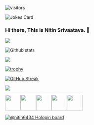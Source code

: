 <!-- ![Visitor Count](https://profile-counter.glitch.me/{minhaj4me}/count.svg) -->

![visitors](https://visitor-badge.glitch.me/badge?page_id=nitin6434me&left_color=purple&right_color=grey)

![Jokes Card](https://readme-jokes.vercel.app/api)

### Hi there, This is Nitin Srivaatava. 👋

[![](https://www.linkedin.com/in/nitin-srivastava-9b0b27220/)](https://www.linkedin.com/in/nitin643/)

![Github stats](https://github-readme-stats.vercel.app/api?username=nitin643)   

<img src="https://github-readme-stats.vercel.app/api/top-langs?username=nitin643"/>

[![trophy](https://github-profile-trophy.vercel.app/?username=nitin6434me)](https://github.com/ryo-ma/github-profile-trophy)

[![GitHub Streak](https://github-readme-streak-stats.herokuapp.com?user=nitin6434me&theme=dark&hide_border=true)](https://git.io/streak-stats)

<img src="https://github-readme-stats.vercel.app/api/pin/?username=nitin6434me&repo=hackerRANK-30DAYS-solution
"/>

<img height=50 src="https://cdn.jsdelivr.net/gh/devicons/devicon/icons/java/java-original.svg"/><img height=50 src="https://cdn.jsdelivr.net/gh/devicons/devicon/icons/html5/html5-original.svg" /><img height=50 src="https://cdn.jsdelivr.net/gh/devicons/devicon/icons/css3/css3-original.svg" /><img height=50 src="https://cdn.jsdelivr.net/gh/devicons/devicon/icons/git/git-plain.svg"/><img height=50 src="https://cdn.jsdelivr.net/gh/devicons/devicon/icons/github/github-original.svg"/>

[![@nitin6434 Holopin board](https://holopin.me/nitin6434me)](https://holopin.io/@nitin643)




